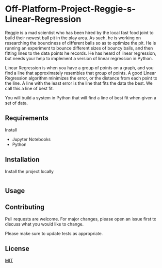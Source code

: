 
# Off-Platform-Project-Reggie-s-Linear-Regression

Reggie is a mad scientist who has been hired by the local fast food joint to build their newest ball pit in the play area. As such, he is working on researching the bounciness of different balls so as to optimize the pit. He is running an experiment to bounce different sizes of bouncy balls, and then fitting lines to the data points he records. He has heard of linear regression, but needs your help to implement a version of linear regression in Python.

Linear Regression is when you have a group of points on a graph, and you find a line that approximately resembles that group of points. A good Linear Regression algorithm minimizes the error, or the distance from each point to the line. A line with the least error is the line that fits the data the best. We call this a line of best fit.

You will build a system in Python that will find a line of best fit when given a set of data.

## Requirements
Install 
* Jupyter Notebooks
* Python

## Installation

Install the project locally
```bash
```

## Usage



## Contributing
Pull requests are welcome. For major changes, please open an issue first to discuss what you would like to change.

Please make sure to update tests as appropriate.

## License
[MIT](https://choosealicense.com/licenses/mit/)
